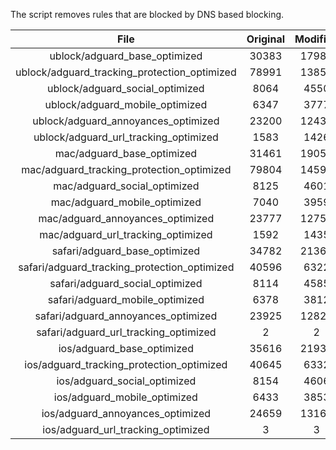 The script removes rules that are blocked by DNS based blocking.


| File | Original | Modified |
|:----:|:-----:|:-----:|
| ublock/adguard_base_optimized | 30383 | 17981 |
| ublock/adguard_tracking_protection_optimized | 78991 | 13852 |
| ublock/adguard_social_optimized | 8064 | 4550 |
| ublock/adguard_mobile_optimized | 6347 | 3777 |
| ublock/adguard_annoyances_optimized | 23200 | 12433 |
| ublock/adguard_url_tracking_optimized | 1583 | 1426 |
| mac/adguard_base_optimized | 31461 | 19059 |
| mac/adguard_tracking_protection_optimized | 79804 | 14596 |
| mac/adguard_social_optimized | 8125 | 4601 |
| mac/adguard_mobile_optimized | 7040 | 3959 |
| mac/adguard_annoyances_optimized | 23777 | 12750 |
| mac/adguard_url_tracking_optimized | 1592 | 1435 |
| safari/adguard_base_optimized | 34782 | 21362 |
| safari/adguard_tracking_protection_optimized | 40596 | 6322 |
| safari/adguard_social_optimized | 8114 | 4585 |
| safari/adguard_mobile_optimized | 6378 | 3812 |
| safari/adguard_annoyances_optimized | 23925 | 12821 |
| safari/adguard_url_tracking_optimized | 2 | 2 |
| ios/adguard_base_optimized | 35616 | 21935 |
| ios/adguard_tracking_protection_optimized | 40645 | 6332 |
| ios/adguard_social_optimized | 8154 | 4606 |
| ios/adguard_mobile_optimized | 6433 | 3853 |
| ios/adguard_annoyances_optimized | 24659 | 13167 |
| ios/adguard_url_tracking_optimized | 3 | 3 |